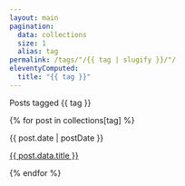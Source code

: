 ```yaml
---
layout: main
pagination:
  data: collections
  size: 1
  alias: tag
permalink: /tags/"/{{ tag | slugify }}/"/
eleventyComputed:
  title: "{{ tag }}"
---  
```

<p class="title-wide mb-6">
  Posts tagged <span class="ml-1 font-sans py-0.5 px-2 rounded-lg text-stone-900/[.48] dark:text-stone-50/[.55] border border-stone-300 dark:border-stone-50/[.30]">{{ tag }}</span>
</p>
<!-- Enclose post list with div -->
<div>
{% for post in collections[tag] %}
<div class="space-y-2 mb-5">
    <p class="date">{{ post.date | postDate }}</p>
    <p class="text-wide post-title link-hover">
      <a href="{{ post.url }}">{{ post.data.title }}</a>
    </p>
</div>
{% endfor %}
</div>

